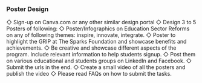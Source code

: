 ### Poster Design

◇ Sign-up on Canva.com or any other similar design portal
◇ Design 3 to 5 Posters of following:
◇ Poster/Infographics on Education Sector Reforms on any of
following themes: inspire, innovate, integrate.
◇ Poster to highlight the GRIP at The Sparks Foundation and
showcase benefits and achievements.
◇ Be creative and showcase different aspects of the program.
Include relevant information to help students signup.
◇ Post them on various educational and students groups on
LinkedIn and Facebook.
◇ Submit the urls in the end.
◇ Create a small video of all the posters and publish the video
◇ Please read FAQs on how to submit the tasks.
